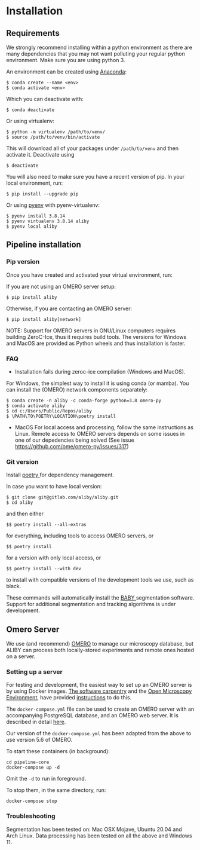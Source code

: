 # Installation

## Requirements
We strongly recommend installing within a python environment as there are many dependencies that you may not want polluting your regular python environment.
Make sure you are using python 3.

An environment can be created using [Anaconda](https://www.anaconda.com/):

    $ conda create --name <env>
    $ conda activate <env>

Which you can deactivate with:

    $ conda deactivate

Or using virtualenv:

    $ python -m virtualenv /path/to/venv/
    $ source /path/to/venv/bin/activate

This will download all of your packages under `/path/to/venv` and then activate it.
Deactivate using

    $ deactivate

You will also need to make sure you have a recent version of pip.
In your local environment, run:

    $ pip install --upgrade pip

Or using [pyenv](https://github.com/pyenv/pyenv) with pyenv-virtualenv:

    $ pyenv install 3.8.14
    $ pyenv virtualenv 3.8.14 aliby
    $ pyenv local aliby


## Pipeline installation

### Pip version
Once you have created and activated your virtual environment, run:

If you are not using an OMERO server setup:

    $ pip install aliby

Otherwise, if you are contacting an OMERO server:

    $ pip install aliby[network]

NOTE: Support for OMERO servers in GNU/Linux computers requires building ZeroC-Ice, thus it requires build tools. The versions for Windows and MacOS are provided as Python wheels and thus installation is faster.

### FAQ
- Installation fails during zeroc-ice compilation (Windows and MacOS).


For Windows, the simplest way to install it is using conda (or mamba). You can install the (OMERO) network components separately:

    $ conda create -n aliby -c conda-forge python=3.8 omero-py
    $ conda activate aliby
    $ cd c:/Users/Public/Repos/aliby
    $ \PATH\TO\POETRY\LOCATION\poetry install

  - MacOS
  For local access and processing, follow the same instructions as Linux. Remote access to OMERO servers depends on some issues in one of our depedencies being solved (See issue https://github.com/ome/omero-py/issues/317)

### Git version

Install [ poetry ](https://python-poetry.org/docs/#installation) for dependency management.

In case you want to have local version:

    $ git clone git@gitlab.com/aliby/aliby.git
    $ cd aliby
    
 and then either

    $$ poetry install --all-extras

for everything, including tools to access OMERO servers, or

    $$ poetry install

for a version with only local access, or

    $$ poetry install --with dev

to install with compatible versions of the development tools we use, such as black.

These commands will automatically install the [ BABY ](https://gitlab.com/aliby/baby) segmentation software. Support for additional segmentation and tracking algorithms is under development.

## Omero Server

We use (and recommend) [OMERO](https://www.openmicroscopy.org/omero/) to manage our microscopy database, but ALIBY can process both locally-stored experiments and remote ones hosted on a server.

### Setting up a server
For testing and development, the easiest way to set up an OMERO server is by
using Docker images.
[The software carpentry](https://software-carpentry.org/) and the [Open
 Microscopy Environment](https://www.openmicroscopy.org), have provided
[instructions](https://ome.github.io/training-docker/) to do this.

The `docker-compose.yml` file can be used to create an OMERO server with an
accompanying PostgreSQL database, and an OMERO web server.
It is described in detail
[here](https://ome.github.io/training-docker/12-dockercompose/).

Our version of the `docker-compose.yml` has been adapted from the above to
use version 5.6 of OMERO.

To start these containers (in background):
```shell script
cd pipeline-core
docker-compose up -d
```
Omit the `-d` to run in foreground.

To stop them, in the same directory, run:
```shell script
docker-compose stop
```

### Troubleshooting

Segmentation has been tested on: Mac OSX Mojave, Ubuntu 20.04 and Arch Linux.
Data processing has been tested on all the above and Windows 11.

